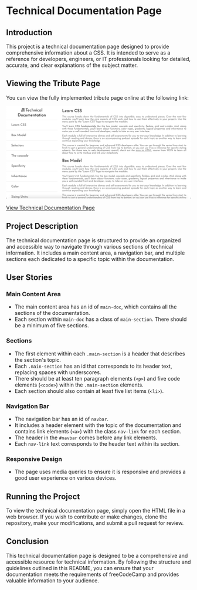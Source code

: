 # Technical Documentation Page

## Introduction

This project is a technical documentation page designed to provide comprehensive information about a CSS. It is intended to serve as a reference for developers, engineers, or IT professionals looking for detailed, accurate, and clear explanations of the subject matter.

## Viewing the Tribute Page

You can view the fully implemented tribute page online at the following link:

<img src="Technical Documentation Page.png">

[View Technical Documentation Page](https://rootaccess2023.github.io/freeCodeCamp_tribute_page/)

## Project Description

The technical documentation page is structured to provide an organized and accessible way to navigate through various sections of technical information. It includes a main content area, a navigation bar, and multiple sections each dedicated to a specific topic within the documentation.

## User Stories

### Main Content Area
- The main content area has an id of `main-doc`, which contains all the sections of the documentation.
- Each section within `main-doc` has a class of `main-section`. There should be a minimum of five sections.

### Sections
- The first element within each `.main-section` is a header that describes the section's topic.
- Each `.main-section` has an id that corresponds to its header text, replacing spaces with underscores.
- There should be at least ten paragraph elements (`<p>`) and five code elements (`<code>`) within the `.main-section` elements.
- Each section should also contain at least five list items (`<li>`).

### Navigation Bar
- The navigation bar has an id of `navbar`.
- It includes a header element with the topic of the documentation and contains link elements (`<a>`) with the class `nav-link` for each section.
- The header in the `#navbar` comes before any link elements.
- Each `nav-link` text corresponds to the header text within its section.

### Responsive Design
- The page uses media queries to ensure it is responsive and provides a good user experience on various devices.

## Running the Project

To view the technical documentation page, simply open the HTML file in a web browser. If you wish to contribute or make changes, clone the repository, make your modifications, and submit a pull request for review.

## Conclusion

This technical documentation page is designed to be a comprehensive and accessible resource for technical information. By following the structure and guidelines outlined in this README, you can ensure that your documentation meets the requirements of freeCodeCamp and provides valuable information to your audience.
